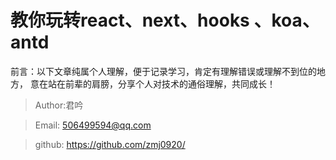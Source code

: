 # 教你玩转react、next、hooks 、koa、antd


前言：以下文章纯属个人理解，便于记录学习，肯定有理解错误或理解不到位的地方，
意在站在前辈的肩膀，分享个人对技术的通俗理解，共同成长！

> Author:君吟

> Email: 506499594@qq.com  

> github: https://github.com/zmj0920/





